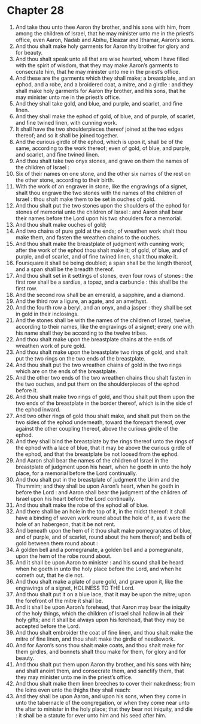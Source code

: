 # Chapter 28

1. And take thou unto thee Aaron thy brother, and his sons with him, from among the children of Israel, that he may minister unto me in the priest’s office, even Aaron, Nadab and Abihu, Eleazar and Ithamar, Aaron’s sons.
2. And thou shalt make holy garments for Aaron thy brother for glory and for beauty.
3. And thou shalt speak unto all that are wise hearted, whom I have filled with the spirit of wisdom, that they may make Aaron’s garments to consecrate him, that he may minister unto me in the priest’s office.
4. And these are the garments which they shall make; a breastplate, and an ephod, and a robe, and a broidered coat, a mitre, and a girdle : and they shall make holy garments for Aaron thy brother, and his sons, that he may minister unto me in the priest’s office.
5. And they shall take gold, and blue, and purple, and scarlet, and fine linen.
6. And they shall make the ephod of gold, of blue, and of purple, of scarlet, and fine twined linen, with cunning work.
7. It shall have the two shoulderpieces thereof joined at the two edges thereof; and so it shall be joined together.
8. And the curious girdle of the ephod, which is upon it, shall be of the same, according to the work thereof; even of gold, of blue, and purple, and scarlet, and fine twined linen.
9. And thou shalt take two onyx stones, and grave on them the names of the children of Israel :
10. Six of their names on one stone, and the other six names of the rest on the other stone, according to their birth.
11. With the work of an engraver in stone, like the engravings of a signet, shalt thou engrave the two stones with the names of the children of Israel : thou shalt make them to be set in ouches of gold.
12. And thou shalt put the two stones upon the shoulders of the ephod for stones of memorial unto the children of Israel : and Aaron shall bear their names before the Lord upon his two shoulders for a memorial.
13. And thou shalt make ouches of gold;
14. And two chains of pure gold at the ends; of wreathen work shalt thou make them, and fasten the wreathen chains to the ouches.
15. And thou shalt make the breastplate of judgment with cunning work; after the work of the ephod thou shalt make it; of gold, of blue, and of purple, and of scarlet, and of fine twined linen, shalt thou make it.
16. Foursquare it shall be being doubled; a span shall be the length thereof, and a span shall be the breadth thereof.
17. And thou shalt set in it settings of stones, even four rows of stones : the first row shall be a sardius, a topaz, and a carbuncle : this shall be the first row.
18. And the second row shall be an emerald, a sapphire, and a diamond.
19. And the third row a ligure, an agate, and an amethyst.
20. And the fourth row a beryl, and an onyx, and a jasper : they shall be set in gold in their inclosings.
21. And the stones shall be with the names of the children of Israel, twelve, according to their names, like the engravings of a signet; every one with his name shall they be according to the twelve tribes.
22. And thou shalt make upon the breastplate chains at the ends of wreathen work of pure gold.
23. And thou shalt make upon the breastplate two rings of gold, and shalt put the two rings on the two ends of the breastplate.
24. And thou shalt put the two wreathen chains of gold in the two rings which are on the ends of the breastplate.
25. And the other two ends of the two wreathen chains thou shalt fasten in the two ouches, and put them on the shoulderpieces of the ephod before it.
26. And thou shalt make two rings of gold, and thou shalt put them upon the two ends of the breastplate in the border thereof, which is in the side of the ephod inward.
27. And two other rings of gold thou shalt make, and shalt put them on the two sides of the ephod underneath, toward the forepart thereof, over against the other coupling thereof, above the curious girdle of the ephod.
28. And they shall bind the breastplate by the rings thereof unto the rings of the ephod with a lace of blue, that it may be above the curious girdle of the ephod, and that the breastplate be not loosed from the ephod.
29. And Aaron shall bear the names of the children of Israel in the breastplate of judgment upon his heart, when he goeth in unto the holy place, for a memorial before the Lord continually.
30. And thou shalt put in the breastplate of judgment the Urim and the Thummim; and they shall be upon Aaron’s heart, when he goeth in before the Lord : and Aaron shall bear the judgment of the children of Israel upon his heart before the Lord continually.
31. And thou shalt make the robe of the ephod all of blue.
32. And there shall be an hole in the top of it, in the midst thereof: it shall have a binding of woven work round about the hole of it, as it were the hole of an habergeon, that it be not rent.
33. And beneath upon the hem of it thou shalt make pomegranates of blue, and of purple, and of scarlet, round about the hem thereof; and bells of gold between them round about :
34. A golden bell and a pomegranate, a golden bell and a pomegranate, upon the hem of the robe round about.
35. And it shall be upon Aaron to minister : and his sound shall be heard when he goeth in unto the holy place before the Lord, and when he cometh out, that he die not.
36. And thou shalt make a plate of pure gold, and grave upon it, like the engravings of a signet, HOLINESS TO THE Lord.
37. And thou shalt put it on a blue lace, that it may be upon the mitre; upon the forefront of the mitre it shall be.
38. And it shall be upon Aaron’s forehead, that Aaron may bear the iniquity of the holy things, which the children of Israel shall hallow in all their holy gifts; and it shall be always upon his forehead, that they may be accepted before the Lord.
39. And thou shalt embroider the coat of fine linen, and thou shalt make the mitre of fine linen, and thou shalt make the girdle of needlework.
40. And for Aaron’s sons thou shalt make coats, and thou shalt make for them girdles, and bonnets shalt thou make for them, for glory and for beauty.
41. And thou shalt put them upon Aaron thy brother, and his sons with him; and shalt anoint them, and consecrate them, and sanctify them, that they may minister unto me in the priest’s office.
42. And thou shalt make them linen breeches to cover their nakedness; from the loins even unto the thighs they shall reach:
43. And they shall be upon Aaron, and upon his sons, when they come in unto the tabernacle of the congregation, or when they come near unto the altar to minister in the holy place; that they bear not iniquity, and die : it shall be a statute for ever unto him and his seed after him.


